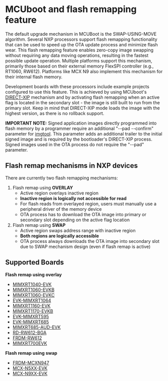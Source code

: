 # MCUboot and flash remapping feature

The default upgrade mechanism in MCUBoot is the SWAP-USING-MOVE algorithm. Several NXP processors support flash remapping functionality that can be used to speed up the OTA update process and minimize flash wear. This flash remapping feature enables zero-copy image swapping without requiring any data moving operations, resulting in the fastest possible update operation. Multiple platforms support this mechanism, primarily those based on their external memory FlexSPI controller (e.g., RT1060, RW612). Platforms like MCX N9 also implement this mechanism for their internal flash memory.

Development boards with these processors include example projects configured to use this feature. This is achieved by using MCUboot's [DIRECT-XIP](https://docs.mcuboot.com/design.html#direct-xip) mechanism and by activating flash remapping when an active flag is located in the secondary slot - the image is still built to run from the primary slot. Keep in mind that DIRECT-XIP mode loads the image with the highest version, as there is no rollback support.

**IMPORTANT NOTE:**
Signed application images directly programmed into flash memory by a programmer require an additional "--pad --confirm" parameter for [imgtool](https://docs.mcuboot.com/imgtool.html). This parameter adds an additional trailer to the initial signed image and is required by the bootloader's DIRECT-XIP process. Signed images used in the OTA process do not require the "--pad" parameter.

## Flash remap mechanisms in NXP devices

There are currently two flash remapping mechanisms:
1. Flash remap using __OVERLAY__
    * Active region overlays inactive region
    * __Inactive region is logically not accessible for read__
    * For flash reads from overlayed region, users must manually use a peripheral driver of the memory device
    * OTA process has to download the OTA image into primary or secondary slot depending on the active flag location
2. Flash remap using __SWAP__
    * Active region swaps address range with inactive region
    * __Both regions are logically accessible__
    * OTA process always downloads the OTA image into secondary slot due to SWAP mechanism design (even if flash remap is active)

## Supported Boards

__Flash remap using overlay__

- [MIMXRT1040-EVK](../../_boards/evkmimxrt1040/ota_examples/mcuboot_opensource/example_board_readme.md)
- [MIMXRT1060-EVKB](../../_boards/evkbmimxrt1060/ota_examples/mcuboot_opensource/example_board_readme.md)
- [MIMXRT1060-EVKC](../../_boards/evkcmimxrt1060/ota_examples/mcuboot_opensource/example_board_readme.md)
- [EVK-MIMXRT1064](../../_boards/evkmimxrt1064/ota_examples/mcuboot_opensource/example_board_readme.md)
- [MIMXRT1160-EVK](../../_boards/evkmimxrt1160/ota_examples/mcuboot_opensource/example_board_readme.md)
- [MIMXRT1170-EVKB](../../_boards/evkbmimxrt1170/ota_examples/mcuboot_opensource/example_board_readme.md)
- [EVK-MIMXRT595](../../_boards/evkmimxrt595/ota_examples/mcuboot_opensource/example_board_readme.md)
- [EVK-MIMXRT685](../../_boards/evkmimxrt685/ota_examples/mcuboot_opensource/example_board_readme.md)
- [MIMXRT685-AUD-EVK](../../_boards/mimxrt685audevk/ota_examples/mcuboot_opensource/example_board_readme.md)
- [RD-RW612-BGA](../../_boards/rdrw612bga/ota_examples/mcuboot_opensource/example_board_readme.md)
- [FRDM-RW612](../../_boards/frdmrw612/ota_examples/mcuboot_opensource/example_board_readme.md)
- [MIMXRT700EVK](../../_boards/mimxrt700evk/ota_examples/mcuboot_opensource/example_board_readme.md)

__Flash remap using swap__

- [FRDM-MCXN947](../../_boards/frdmmcxn947/ota_examples/mcuboot_opensource/example_board_readme.md)
- [MCX-N5XX-EVK](../../_boards/mcxn5xxevk/ota_examples/mcuboot_opensource/example_board_readme.md)
- [MCX-N9XX-EVK](../../_boards/mcxn9xxevk/ota_examples/mcuboot_opensource/example_board_readme.md)
